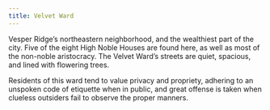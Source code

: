 ```yaml
---
title: Velvet Ward
---
```


Vesper Ridge’s northeastern neighborhood, and the wealthiest part of the city. Five of the eight High Noble Houses are found here, as well as most of the non-noble aristocracy. The Velvet Ward’s streets are quiet, spacious, and lined with flowering trees.

Residents of this ward tend to value privacy and propriety, adhering to an unspoken code of etiquette when in public, and great offense is taken when clueless outsiders fail to observe the proper manners.